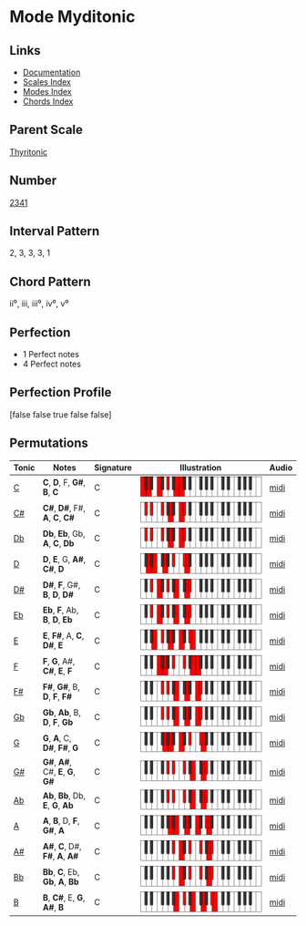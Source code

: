 # Mode Myditonic

## Links

- [Documentation](index.md)
- [Scales Index](Scales.md)
- [Modes Index](Modes.md)
- [Chords Index](Chords.md)

## Parent Scale

[Thyritonic](ScaleThyritonic.md)

## Number

[2341](https://ianring.com/musictheory/scales/2341)

## Interval Pattern

2, 3, 3, 3, 1

## Chord Pattern

ii⁰, iii, iii⁰, iv⁰, v⁰

## Perfection

- 1 Perfect notes
- 4 Perfect notes

## Perfection Profile

[false false true false false]

## Permutations

| Tonic | Notes | Signature | Illustration | Audio |
|-------|-------|-----------|--------------|-------|
| [C](ModeCNaturalMyditonic.md) | **C**, **D**, F, **G#**, **B**, **C** | C | ![CNaturalMyditonic](ModeCNaturalMyditonic.png) | [midi](https://github.com/edipermadi/music/blob/main/docs/ModeCNaturalMyditonic.mid?raw=true) |
| [C#](ModeCSharpMyditonic.md) | **C#**, **D#**, F#, **A**, **C**, **C#** | C | ![CSharpMyditonic](ModeCSharpMyditonic.png) | [midi](https://github.com/edipermadi/music/blob/main/docs/ModeCSharpMyditonic.mid?raw=true) |
| [Db](ModeDFlatMyditonic.md) | **Db**, **Eb**, Gb, **A**, **C**, **Db** | C | ![DFlatMyditonic](ModeDFlatMyditonic.png) | [midi](https://github.com/edipermadi/music/blob/main/docs/ModeDFlatMyditonic.mid?raw=true) |
| [D](ModeDNaturalMyditonic.md) | **D**, **E**, G, **A#**, **C#**, **D** | C | ![DNaturalMyditonic](ModeDNaturalMyditonic.png) | [midi](https://github.com/edipermadi/music/blob/main/docs/ModeDNaturalMyditonic.mid?raw=true) |
| [D#](ModeDSharpMyditonic.md) | **D#**, **F**, G#, **B**, **D**, **D#** | C | ![DSharpMyditonic](ModeDSharpMyditonic.png) | [midi](https://github.com/edipermadi/music/blob/main/docs/ModeDSharpMyditonic.mid?raw=true) |
| [Eb](ModeEFlatMyditonic.md) | **Eb**, **F**, Ab, **B**, **D**, **Eb** | C | ![EFlatMyditonic](ModeEFlatMyditonic.png) | [midi](https://github.com/edipermadi/music/blob/main/docs/ModeEFlatMyditonic.mid?raw=true) |
| [E](ModeENaturalMyditonic.md) | **E**, **F#**, A, **C**, **D#**, **E** | C | ![ENaturalMyditonic](ModeENaturalMyditonic.png) | [midi](https://github.com/edipermadi/music/blob/main/docs/ModeENaturalMyditonic.mid?raw=true) |
| [F](ModeFNaturalMyditonic.md) | **F**, **G**, A#, **C#**, **E**, **F** | C | ![FNaturalMyditonic](ModeFNaturalMyditonic.png) | [midi](https://github.com/edipermadi/music/blob/main/docs/ModeFNaturalMyditonic.mid?raw=true) |
| [F#](ModeFSharpMyditonic.md) | **F#**, **G#**, B, **D**, **F**, **F#** | C | ![FSharpMyditonic](ModeFSharpMyditonic.png) | [midi](https://github.com/edipermadi/music/blob/main/docs/ModeFSharpMyditonic.mid?raw=true) |
| [Gb](ModeGFlatMyditonic.md) | **Gb**, **Ab**, B, **D**, **F**, **Gb** | C | ![GFlatMyditonic](ModeGFlatMyditonic.png) | [midi](https://github.com/edipermadi/music/blob/main/docs/ModeGFlatMyditonic.mid?raw=true) |
| [G](ModeGNaturalMyditonic.md) | **G**, **A**, C, **D#**, **F#**, **G** | C | ![GNaturalMyditonic](ModeGNaturalMyditonic.png) | [midi](https://github.com/edipermadi/music/blob/main/docs/ModeGNaturalMyditonic.mid?raw=true) |
| [G#](ModeGSharpMyditonic.md) | **G#**, **A#**, C#, **E**, **G**, **G#** | C | ![GSharpMyditonic](ModeGSharpMyditonic.png) | [midi](https://github.com/edipermadi/music/blob/main/docs/ModeGSharpMyditonic.mid?raw=true) |
| [Ab](ModeAFlatMyditonic.md) | **Ab**, **Bb**, Db, **E**, **G**, **Ab** | C | ![AFlatMyditonic](ModeAFlatMyditonic.png) | [midi](https://github.com/edipermadi/music/blob/main/docs/ModeAFlatMyditonic.mid?raw=true) |
| [A](ModeANaturalMyditonic.md) | **A**, **B**, D, **F**, **G#**, **A** | C | ![ANaturalMyditonic](ModeANaturalMyditonic.png) | [midi](https://github.com/edipermadi/music/blob/main/docs/ModeANaturalMyditonic.mid?raw=true) |
| [A#](ModeASharpMyditonic.md) | **A#**, **C**, D#, **F#**, **A**, **A#** | C | ![ASharpMyditonic](ModeASharpMyditonic.png) | [midi](https://github.com/edipermadi/music/blob/main/docs/ModeASharpMyditonic.mid?raw=true) |
| [Bb](ModeBFlatMyditonic.md) | **Bb**, **C**, Eb, **Gb**, **A**, **Bb** | C | ![BFlatMyditonic](ModeBFlatMyditonic.png) | [midi](https://github.com/edipermadi/music/blob/main/docs/ModeBFlatMyditonic.mid?raw=true) |
| [B](ModeBNaturalMyditonic.md) | **B**, **C#**, E, **G**, **A#**, **B** | C | ![BNaturalMyditonic](ModeBNaturalMyditonic.png) | [midi](https://github.com/edipermadi/music/blob/main/docs/ModeBNaturalMyditonic.mid?raw=true) |
